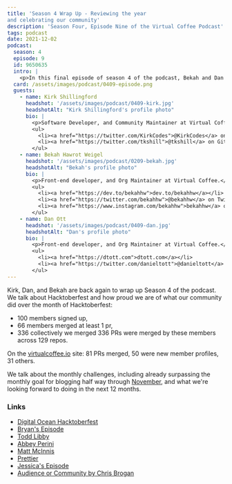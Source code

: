 ```yaml
---
title: 'Season 4 Wrap Up - Reviewing the year
and celebrating our community'
description: 'Season Four, Episode Nine of the Virtual Coffee Podcast'
tags: podcast
date: 2021-12-02
podcast:
  season: 4
  episode: 9
  id: 9650635
  intro: |
    <p>In this final episode of season 4 of the podcast, Bekah and Dan bring back special guest and community maintainer, Kirk Shillingford to retro our Virtual Coffee Hacktoberfest Initiative, talk about our monthly challenges and our excitement of going into year 2 of the challenges, and we even throw in some amazing and/or awful jokes at the end.</p>
  card: /assets/images/podcast/0409-episode.png
  guests:
    - name: Kirk Shillingford
      headshot: '/assets/images/podcast/0409-kirk.jpg'
      headshotAlt: "Kirk Shillingford's profile photo"
      bio: |
        <p>Software Developer, and Community Maintainer at Virtual Coffee.</p>
        <ul>
          <li><a href="https://twitter.com/KirkCodes">@KirkCodes</a> on Twitter</li>
          <li><a href="https://twitter.com/tkshill">@tkshill</a> on GitHub</li>
        </ul>
    - name: Bekah Hawrot Weigel
      headshot: '/assets/images/podcast/0209-bekah.jpg'
      headshotAlt: "Bekah's profile photo"
      bio: |
        <p>Front-end developer, and Org Maintainer at Virtual Coffee.</p>
        <ul>
          <li><a href="https://dev.to/bekahhw">dev.to/bekahhw</a></li>
          <li><a href="https://twitter.com/bekahhw">@bekahhw</a> on Twitter</li>
          <li><a href="https://www.instagram.com/bekahhw">bekahhw</a> on Instagram</li>
        </ul>
    - name: Dan Ott
      headshot: '/assets/images/podcast/0409-dan.jpg'
      headshotAlt: "Dan's profile photo"
      bio: |
        <p>Front-end developer, and Org Maintainer at Virtual Coffee.</p>
        <ul>
          <li><a href="https://dtott.com">dtott.com</a></li>
          <li><a href="https://twitter.com/danieltott">@danieltott</a> on Twitter</li>
        </ul>
---
```


Kirk, Dan, and Bekah are back again to wrap up Season 4 of the podcast. We talk about Hacktoberfest and how proud we are of what our community did over the month of Hacktoberfest:

- 100 members signed up,
- 66 members merged at least 1 pr,
- 336 collectively we merged 336 PRs were merged by these members across 129 repos.

On the [virtualcoffee.io](https://virtualcoffee.io/) site: 81 PRs merged, 50 were new member profiles, 31 others.

We talk about the monthly challenges, including already surpassing the monthly goal for blogging half way through [November](https://virtualcoffee.io/monthlychallenges/nov-2021/), and what we're looking forward to doing in the next 12 months.

### Links

- [Digital Ocean Hacktoberfest](https://hacktoberfest.digitalocean.com/)
- [Bryan's Episode](https://virtualcoffee.io/podcast/0406-bryan-healey/)
- [Todd Libby](https://github.com/colabottles/)
- [Abbey Perini](https://github.com/abbeyperini)
- [Matt McInnis](https://github.com/MattyMc)
- [Prettier](https://prettier.io/)
- [Jessica's Episode](https://virtualcoffee.io/podcast/0407-jessica-wilkins/)
- [Audience or Community by Chris Brogan](https://chrisbrogan.com/stories/community/audience-or-community/)
